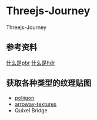 # Threejs-Journey
Threejs-Journey

## 参考资料
[什么是pbr](https://zhuanlan.zhihu.com/p/342484575)
[什么是hdr](https://zhuanlan.zhihu.com/p/415148604)

## 获取各种类型的纹理贴图

- [poliigon](https://www.poliigon.com/)
- [arroway-textures](https://arroway-textures.ch)
- Quixel Bridge